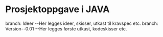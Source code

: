 Prosjektoppgave i JAVA
======================
branch: Ideer --Her legges ideer, skisser, utkast til kravspec etc.
branch: Version--0.01 --Her legges første utkast, kodeskisser etc.
